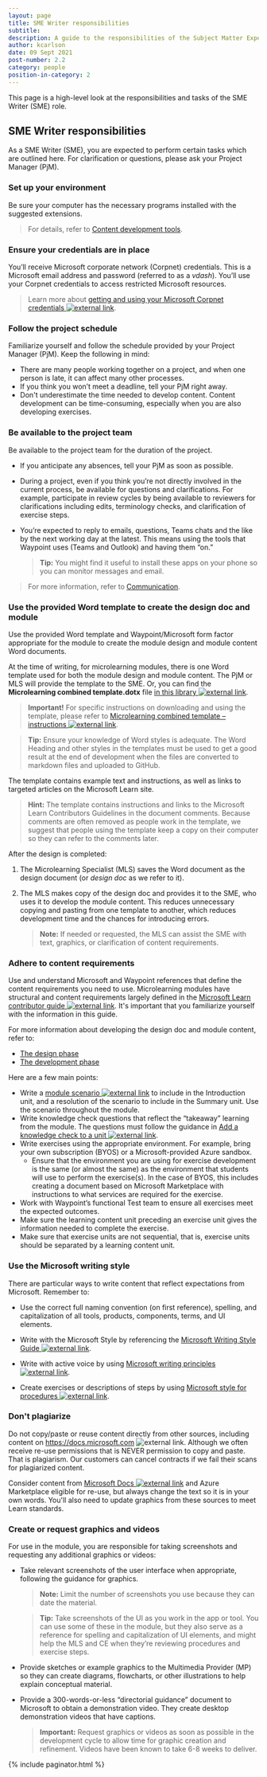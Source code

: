 ```yaml
---
layout: page
title: SME Writer responsibilities
subtitle:
description: A guide to the responsibilities of the Subject Matter Expert
author: kcarlson
date: 09 Sept 2021
post-number: 2.2
category: people
position-in-category: 2
---
```


This page is a high-level look at the responsibilities and tasks of the SME Writer (SME) role.

## SME Writer responsibilities

As a SME Writer (SME), you are expected to perform certain tasks which are outlined here. For clarification or questions, please ask your Project Manager (PjM).

### Set up your environment

Be sure your computer has the necessary programs installed with the suggested extensions. 

> For details, refer to [Content development tools]({{site.baseurl}}/get-started/content-development-tools.html).

### Ensure your credentials are in place

You’ll receive Microsoft corporate network (Corpnet) credentials. This is a Microsoft email address and password (referred to as a *vdash*). You’ll use your Corpnet credentials to access restricted Microsoft resources. 

> Learn more about <a href="https://waypointventures.sharepoint.com/:w:/r/sites/Home/_layouts/15/doc2.aspx?sourcedoc=%7B6CC69912-B551-43CD-B842-2A09295BA592%7D&file=Getting%20and%20using%20your%20Microsoft%20Corpnet%20credentials.docx&action=default&mobileredirect=true&cid=12c0dcbc-be09-40a4-a5ab-0e5a387c0065" target="_blank">getting and using your Microsoft Corpnet credentials ![external link](../assets/images/extlink.png)</a>. 

### Follow the project schedule

Familiarize yourself and follow the schedule provided by your Project Manager (PjM). Keep the following in mind:

- There are many people working together on a project, and when one person is late, it can affect many other processes.
- If you think you won’t meet a deadline, tell your PjM right away.
- Don't underestimate the time needed to develop content. Content development can be time-consuming, especially when you are also developing exercises.

### Be available to the project team

Be available to the project team for the duration of the project.

- If you anticipate any absences, tell your PjM as soon as possible.
- During a project, even if you think you’re not directly involved in the current process, be available for questions and clarifications. For example, participate in review cycles by being available to reviewers for clarifications including edits, terminology checks, and clarification of exercise steps.
- You’re expected to reply to emails, questions, Teams chats and the like by the next working day at the latest. This means using the tools that Waypoint uses (Teams and Outlook) and having them “on.”

    > **Tip:** You might find it useful to install these apps on your phone so you can monitor messages and email.

> For more information, refer to [Communication]({{site.baseurl}}/get-started/communication.html).

### Use the provided Word template to create the design doc and module

Use the provided Word template and Waypoint/Microsoft form factor appropriate for the module to create the module design and module content Word documents. 

At the time of writing, for microlearning modules, there is one Word template used for both the module design and module content. The PjM or MLS will provide the template to the SME. Or, you can find the **Microlearning combined template.dotx** file <a href="https://waypointventures.sharepoint.com/sites/Home/Waypoint Documents/" target="blank">in this library ![external link](../assets/images/extlink.png)</a>. 

> **Important!** For specific instructions on downloading and using the template, please refer to <a href="https://waypointventures.sharepoint.com/sites/Home/Waypoint Documents/Microlearning combined template - instructions.docx?web=1" target="_blank">Microlearning combined template – instructions ![external link](../assets/images/extlink.png)</a>.

> **Tip:** Ensure your knowledge of Word styles is adequate. The Word Heading and other styles in the templates must be used to get a good result at the end of development when the files are converted to markdown files and uploaded to GitHub. 

The template contains example text and instructions, as well as links to targeted articles on the Microsoft Learn site.

> **Hint:** The template contains instructions and links to the Microsoft Learn Contributors Guidelines in the document comments. Because comments are often removed as people work in the template, we suggest that people using the template keep a copy on their computer so they can refer to the comments later.

After the design is completed:

1. The Microlearning Specialist (MLS) saves the Word document as the design document (or *design doc* as we refer to it).
1. The MLS makes copy of the design doc and provides it to the SME, who uses it to develop the module content. This reduces unnecessary copying and pasting from one template to another, which reduces development time and the chances for introducing errors.

    > **Note:** If needed or requested, the MLS can assist the SME with text, graphics, or clarification of content requirements.

### Adhere to content requirements

Use and understand Microsoft and Waypoint references that define the content requirements you need to use. Microlearning modules have structural and content requirements largely defined in the <a href="https://review.docs.microsoft.com/help/learn/?branch=main" target="_blank">Microsoft Learn contributor guide ![external link](../assets/images/extlink.png)</a>. It's important that you familiarize yourself with the information in this guide.

For more information about developing the design doc and module content, refer to:

- [The design phase]({{site.baseurl}}/project-info/the-design-phase.html)
- [The development phase]({{site.baseurl}}/project-info/the-development-phase.html)

Here are a few main points:

- Write a <a href="https://review.docs.microsoft.com/help/learn/id-guidance-scenarios?branch=main" target="_blank">module scenario ![external link](../assets/images/extlink.png)</a> to include in the Introduction unit, and a resolution of the scenario to include in the Summary unit. Use the scenario throughout the module.
- Write knowledge check questions that reflect the “takeaway” learning from the module. The questions must follow the guidance in <a href="https://review.docs.microsoft.com/help/learn/unit-add-a-knowledge-check?branch=main" target="_blank">Add a knowledge check to a unit ![external link](../assets/images/extlink.png)</a>.
- Write exercises using the appropriate environment. For example, bring your own subscription (BYOS) or a Microsoft-provided Azure sandbox.
  - Ensure that the environment you are using for exercise development is the same (or almost the same) as the environment that students will use to perform the exercise(s). In the case of BYOS, this includes creating a document based on Microsoft Marketplace with instructions to what services are required for the exercise.
- Work with Waypoint’s functional Test team to ensure all exercises meet the expected outcomes.
- Make sure the learning content unit preceding an exercise unit gives the information needed to complete the exercise.
- Make sure that exercise units are not sequential, that is, exercise units should be separated by a learning content unit.

### Use the Microsoft writing style

There are particular ways to write content that reflect expectations from Microsoft. Remember to:

- Use the correct full naming convention (on first reference), spelling, and capitalization of all tools, products, components, terms, and UI elements.

- Write with the Microsoft Style by referencing the <a href="(https://styleguides.azurewebsites.net/Styleguide/Read?id=2700&topicid=29021" target="_blank">Microsoft Writing Style Guide ![external link](../assets/images/extlink.png)</a>.

- Write with active voice by using <a href="https://review.docs.microsoft.com/help/contribute/writing-principles?branch=main" target="_blank">Microsoft writing principles ![external link](../assets/images/extlink.png)</a>.

- Create exercises or descriptions of steps by using <a href="https://styleguides.azurewebsites.net/Styleguide/Read?id=2700&topicid=29016" target="_blank">Microsoft style for procedures ![external link](../assets/images/extlink.png)</a>. 

### Don't plagiarize

Do not copy/paste or reuse content directly from other sources, including content on <a href="https://docs.microsoft.com" target="_blank">https://docs.microsoft.com ![external link](../assets/images/extlink.png)</a>. Although we often receive re-use permissions that is NEVER permission to copy and paste. That is plagiarism. Our customers can cancel contracts if we fail their scans for plagiarized content. 

Consider content from <a href="https://docs.microsoft.com" target="_blank">Microsoft Docs ![external link](../assets/images/extlink.png)</a> and Azure Marketplace eligible for re-use, but always change the text so it is in your own words. You'll also need to update graphics from these sources to meet Learn standards.

### Create or request graphics and videos

For use in the module, you are responsible for taking screenshots and requesting any additional graphics or videos:

  - Take relevant screenshots of the user interface when appropriate, following the guidance for graphics.

    > **Note:** Limit the number of screenshots you use because they can date the material.

    >**Tip:** Take screenshots of the UI as you work in the app or tool. You can use some of these in the module, but they also serve as a reference for spelling and capitalization of UI elements, and might help the MLS and CE when they’re reviewing procedures and exercise steps.

  - Provide sketches or example graphics to the Multimedia Provider (MP) so they can create diagrams, flowcharts, or other illustrations to help explain conceptual material.

  - Provide a 300-words-or-less “directorial guidance” document to Microsoft to obtain a demonstration video. They create desktop demonstration videos that have captions.

    > **Important:** Request graphics or videos as soon as possible in the development cycle to allow time for graphic creation and refinement. Videos have been known to take 6-8 weeks to deliver.

{% include paginator.html %}
